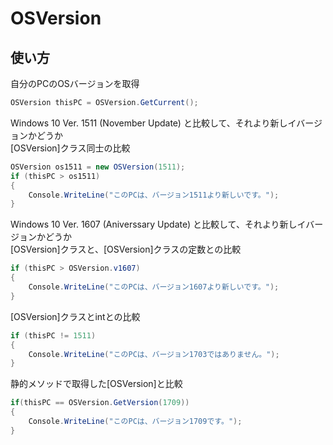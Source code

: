# OSVersion

## 使い方

自分のPCのOSバージョンを取得
```csharp
OSVersion thisPC = OSVersion.GetCurrent();
```

Windows 10 Ver. 1511 (November Update) と比較して、それより新しイバージョンかどうか  
&lbrack;OSVersion&rbrack;クラス同士の比較
```csharp
OSVersion os1511 = new OSVersion(1511);
if (thisPC > os1511)
{
    Console.WriteLine("このPCは、バージョン1511より新しいです。");
}
```

Windows 10 Ver. 1607 (Aniverssary Update) と比較して、それより新しイバージョンかどうか  
&lbrack;OSVersion&rbrack;クラスと、&lbrack;OSVersion&rbrack;クラスの定数との比較
```csharp
if (thisPC > OSVersion.v1607)
{
    Console.WriteLine("このPCは、バージョン1607より新しいです。");
}
```

&lbrack;OSVersion&rbrack;クラスとintとの比較
```csharp
if (thisPC != 1511)
{
    Console.WriteLine("このPCは、バージョン1703ではありません。");
}
```

静的メソッドで取得した&lbrack;OSVersion&rbrack;と比較
```powershell
if(thisPC == OSVersion.GetVersion(1709))
{
    Console.WriteLine("このPCは、バージョン1709です。");
}
```
